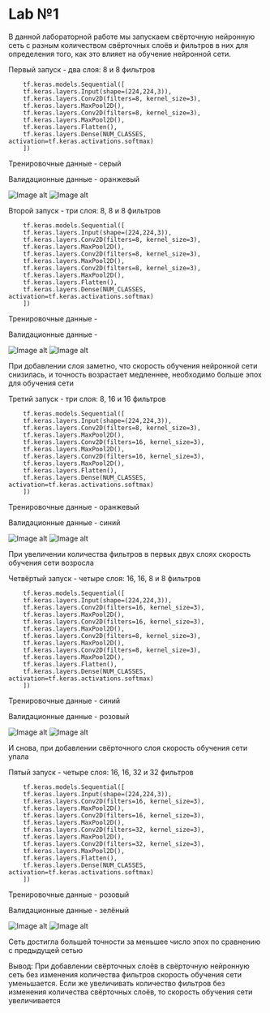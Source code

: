 # Lab №1

В данной лабораторной работе мы запускаем свёрточную нейронную сеть с разным количеством свёрточных слоёв и фильтров в них для определения того, как это влияет на обучение нейронной сети.

Первый запуск - два слоя: 8 и 8 фильтров

        tf.keras.models.Sequential([
        tf.keras.layers.Input(shape=(224,224,3)),
        tf.keras.layers.Conv2D(filters=8, kernel_size=3),
        tf.keras.layers.MaxPool2D(),
        tf.keras.layers.Conv2D(filters=8, kernel_size=3),
        tf.keras.layers.MaxPool2D(),
        tf.keras.layers.Flatten(),
        tf.keras.layers.Dense(NUM_CLASSES, activation=tf.keras.activations.softmax)
        ])

Тренировочные данные - серый

Валидационные данные - оранжевый

![Image alt](https://github.com/DmitryLemon/SMOMI/blob/lab1/Lab1/Graphics/NN-8-8-acc.png)
![Image alt](https://github.com/DmitryLemon/SMOMI/blob/lab1/Lab1/Graphics/NN-8-8-loss.png)



Второй запуск - три слоя: 8, 8 и 8 фильтров

        tf.keras.models.Sequential([
        tf.keras.layers.Input(shape=(224,224,3)),
        tf.keras.layers.Conv2D(filters=8, kernel_size=3),
        tf.keras.layers.MaxPool2D(),
        tf.keras.layers.Conv2D(filters=8, kernel_size=3),
        tf.keras.layers.MaxPool2D(),
        tf.keras.layers.Conv2D(filters=8, kernel_size=3),
        tf.keras.layers.MaxPool2D(),
        tf.keras.layers.Flatten(),
        tf.keras.layers.Dense(NUM_CLASSES, activation=tf.keras.activations.softmax)
        ])

Тренировочные данные - 

Валидационные данные - 

![Image alt](https://github.com/DmitryLemon/SMOMI/blob/lab1/Lab1/Graphics/NN-8-8-8-acc.png)
![Image alt](https://github.com/DmitryLemon/SMOMI/blob/lab1/Lab1/Graphics/NN-8-8-8-loss.png)


При добавлении слоя заметно, что скорость обучения нейронной сети снизилась, и точность возрастает медленнее, необходимо больше эпох для обучения сети

Третий запуск - три слоя: 8, 16 и 16 фильтров

        tf.keras.models.Sequential([
        tf.keras.layers.Input(shape=(224,224,3)),
        tf.keras.layers.Conv2D(filters=8, kernel_size=3),
        tf.keras.layers.MaxPool2D(),
        tf.keras.layers.Conv2D(filters=16, kernel_size=3),
        tf.keras.layers.MaxPool2D(),
        tf.keras.layers.Conv2D(filters=16, kernel_size=3),
        tf.keras.layers.MaxPool2D(),
        tf.keras.layers.Flatten(),
        tf.keras.layers.Dense(NUM_CLASSES, activation=tf.keras.activations.softmax)
        ])

Тренировочные данные - оранжевый

Валидационные данные - синий

![Image alt](https://github.com/DmitryLemon/SMOMI/blob/lab1/Lab1/Graphics/NN-8-16-16-acc.png)
![Image alt](https://github.com/DmitryLemon/SMOMI/blob/lab1/Lab1/Graphics/NN-8-16-16-loss.png)


При увеличении количества фильтров в первых двух слоях скорость обучения сети возросла


Четвёртый запуск - четыре слоя: 16, 16, 8 и 8 фильтров

        tf.keras.models.Sequential([
        tf.keras.layers.Input(shape=(224,224,3)),
        tf.keras.layers.Conv2D(filters=16, kernel_size=3),
        tf.keras.layers.MaxPool2D(),
        tf.keras.layers.Conv2D(filters=16, kernel_size=3),
        tf.keras.layers.MaxPool2D(),
        tf.keras.layers.Conv2D(filters=8, kernel_size=3),
        tf.keras.layers.MaxPool2D(),
        tf.keras.layers.Conv2D(filters=8, kernel_size=3),
        tf.keras.layers.MaxPool2D(),
        tf.keras.layers.Flatten(),
        tf.keras.layers.Dense(NUM_CLASSES, activation=tf.keras.activations.softmax)
        ])

Тренировочные данные - синий

Валидационные данные - розовый

![Image alt](https://github.com/DmitryLemon/SMOMI/blob/lab1/Lab1/Graphics/NN-16-16-8-8-acc.png)
![Image alt](https://github.com/DmitryLemon/SMOMI/blob/lab1/Lab1/Graphics/NN-16-16-8-8-loss.png)

И снова, при добавлении свёрточного слоя скорость обучения сети упала

Пятый запуск - четыре слоя: 16, 16, 32 и 32 фильтров

        tf.keras.models.Sequential([
        tf.keras.layers.Input(shape=(224,224,3)),
        tf.keras.layers.Conv2D(filters=16, kernel_size=3),
        tf.keras.layers.MaxPool2D(),
        tf.keras.layers.Conv2D(filters=16, kernel_size=3),
        tf.keras.layers.MaxPool2D(),
        tf.keras.layers.Conv2D(filters=32, kernel_size=3),
        tf.keras.layers.MaxPool2D(),
        tf.keras.layers.Conv2D(filters=32, kernel_size=3),
        tf.keras.layers.MaxPool2D(),
        tf.keras.layers.Flatten(),
        tf.keras.layers.Dense(NUM_CLASSES, activation=tf.keras.activations.softmax)
        ])

Тренировочные данные - розовый

Валидационные данные - зелёный

![Image alt](https://github.com/DmitryLemon/SMOMI/blob/lab1/Lab1/Graphics/NN-16-16-32-32-acc.png)
![Image alt](https://github.com/DmitryLemon/SMOMI/blob/lab1/Lab1/Graphics/NN-16-16-32-32-loss.png)

Сеть достигла большей точности за меньшее число эпох по сравнению с предыдущей сетью


Вывод: При добавлении свёрточных слоёв в свёрточную нейронную сеть без изменения количества фильтров скорость обучения сети уменьшается. Если же увеличивать количество фильтров без изменения количества свёрточных слоёв, то скорость обучения сети увеличивается
